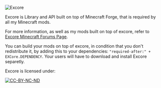 ![Excore](http://i.imgur.com/2DyZFng.png)

Excore is Library and API built on top of Minecraft Forge, that is required by all my Minecraft mods.

For more information, as well as my mods built on top of excore, refer to [Excore Minecraft Forums Page](http://www.minecraftforum.net/forums/mapping-and-modding/minecraft-mods/2484951-elixx-mods-hub-excore).

You can build your mods on top of excore, in condition that you don't redistribute it, by adding this to your dependencies: `"required-after:" + EXCore.DEPENDENCY`.
Your users will have to download and install Excore separetly.

Excore is licensed under:

[![CC-BY-NC-ND](https://i.creativecommons.org/l/by-nc-nd/4.0/88x31.png)](http://creativecommons.org/licenses/by-nc-nd/4.0/)
